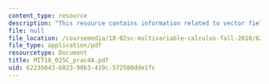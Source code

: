 ```yaml
---
content_type: resource
description: "This resource contains information related to vector field. \r\n\r\n"
file: null
file_location: /coursemedia/18-02sc-multivariable-calculus-fall-2010/6223b043b82390b3419c572580dde1fc_MIT18_02SC_prac4A.pdf
file_type: application/pdf
resourcetype: Document
title: MIT18_02SC_prac4A.pdf
uid: 6223b043-b823-90b3-419c-572580dde1fc
---
```

